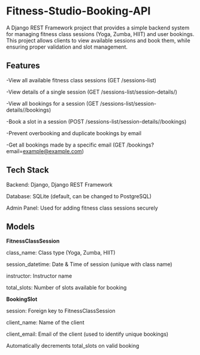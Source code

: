 # Fitness-Studio-Booking-API
A Django REST Framework project that provides a simple backend system for managing fitness class sessions (Yoga, Zumba, HIIT) and user bookings. This project allows clients to view available sessions and book them, while ensuring proper validation and slot management.

## Features
-View all available fitness class sessions (GET /sessions-list)

-View details of a single session (GET /sessions-list/session-details/<pk>)

-View all bookings for a session (GET /sessions-list/session-details/<pk>/bookings)

-Book a slot in a session (POST /sessions-list/session-details/<pk>/bookings)

-Prevent overbooking and duplicate bookings by email

-Get all bookings made by a specific email (GET /bookings?email=example@example.com)

## Tech Stack
Backend: Django, Django REST Framework

Database: SQLite (default, can be changed to PostgreSQL)

Admin Panel: Used for adding fitness class sessions securely

## Models

__FitnessClassSession__

  class_name: Class type (Yoga, Zumba, HIIT)
  
  session_datetime: Date & Time of session (unique with class name)
  
  instructor: Instructor name
  
  total_slots: Number of slots available for booking

__BookingSlot__

  session: Foreign key to FitnessClassSession
  
  client_name: Name of the client
  
  client_email: Email of the client (used to identify unique bookings)
  
  Automatically decrements total_slots on valid booking


